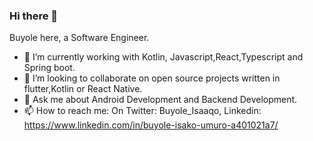 ### Hi there 👋
Buyole here, a Software Engineer.
- 🔭 I’m currently working with Kotlin, Javascript,React,Typescript and Spring boot.
- 👯 I’m looking to collaborate on open source projects written in flutter,Kotlin or React Native.
- 💬 Ask me about Android Development and Backend Development.
- 📫 How to reach me: On Twitter: Buyole_Isaaqo, Linkedin: https://www.linkedin.com/in/buyole-isako-umuro-a401021a7/
<!--
**buyoleisacko/buyoleisacko** is a ✨ _special_ ✨ repository because its `README.md` (this file) appears on your GitHub profile.

Here are some ideas to get you started:
- 😄 Pronouns: ...
- ⚡ Fun fact: ...
-->
